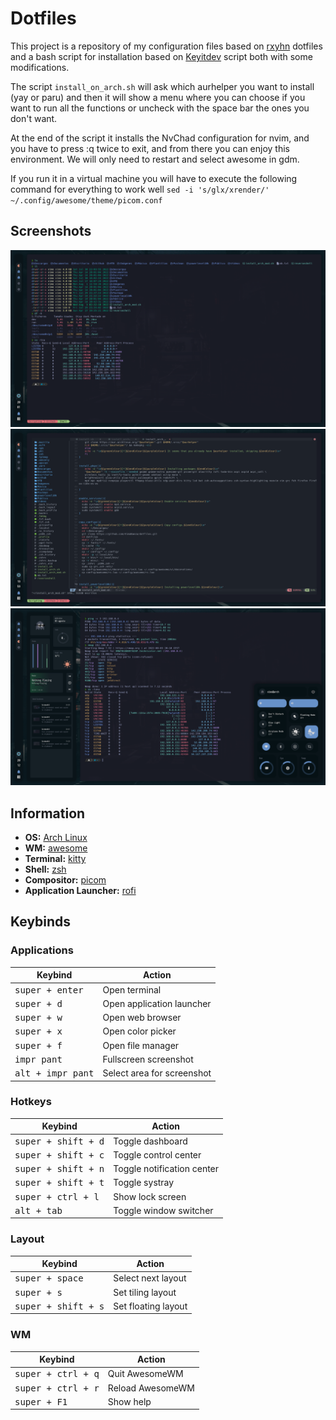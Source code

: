 # Dotfiles

This project is a repository of my configuration files based on [rxyhn](https://github.com/rxyhn) dotfiles and a bash script for installation based on [Keyitdev](https://github.com/Keyitdev) script both with some modifications.

The script `install_on_arch.sh` will ask which aurhelper you want to install (yay or paru) and then it will show a menu where you can choose if you want to run all the functions or uncheck with the space bar the ones you don't want.

At the end of the script it installs the NvChad configuration for nvim, and you have to press :q twice to exit, and from there you can enjoy this environment. We will only need to restart and select awesome in gdm.

If you run it in a virtual machine you will have to execute the following command for everything to work well `sed -i 's/glx/xrender/' ~/.config/awesome/theme/picom.conf`

## Screenshots

![image](https://github.com/XimoBaeza/dotfiles/blob/main/assets/shell.png)
![image](https://github.com/XimoBaeza/dotfiles/blob/main/assets/nvim.png)
![image](https://github.com/XimoBaeza/dotfiles/blob/main/assets/widgets.png)

## Information

- **OS:** [Arch Linux](https://archlinux.org)
- **WM:** [awesome](https://github.com/awesomeWM/awesome)
- **Terminal:** [kitty](https://sw.kovidgoyal.net/kitty/)
- **Shell:** [zsh](https://www.zsh.org/)
- **Compositor:** [picom](https://github.com/yshui/picom)
- **Application Launcher:** [rofi](https://github.com/davatorium/rofi)

## Keybinds
### Applications

| Keybind | Action |
| ------- | ------ |
| <kbd>super + enter</kbd> | Open terminal |
| <kbd>super + d</kbd> | Open application launcher |
| <kbd>super + w</kbd> | Open web browser  |
| <kbd>super + x</kbd> | Open color picker |
| <kbd>super + f</kbd> | Open file manager |
| <kbd>impr pant</kbd> | Fullscreen screenshot |
| <kbd>alt + impr pant</kbd> | Select area for screenshot |

### Hotkeys

| Keybind | Action |
| ------- | ------ |
| <kbd>super + shift + d</kbd> | Toggle dashboard |
| <kbd>super + shift + c</kbd> | Toggle control center |
| <kbd>super + shift + n</kbd> | Toggle notification center |
| <kbd>super + shift + t</kbd> | Toggle systray |
| <kbd>super + ctrl + l</kbd> | Show lock screen |
| <kbd>alt + tab</kbd> | Toggle window switcher |

### Layout

| Keybind | Action |
| ------- | ------ |
| <kbd>super + space</kbd> | Select next layout |
| <kbd>super + s</kbd> | Set tiling layout |
| <kbd>super + shift + s</kbd> | Set floating layout |

### WM

| Keybind | Action |
| ------- | ------ |
| <kbd>super + ctrl + q</kbd> | Quit AwesomeWM |
| <kbd>super + ctrl + r</kbd> | Reload AwesomeWM |
| <kbd>super + F1</kbd> | Show help |

